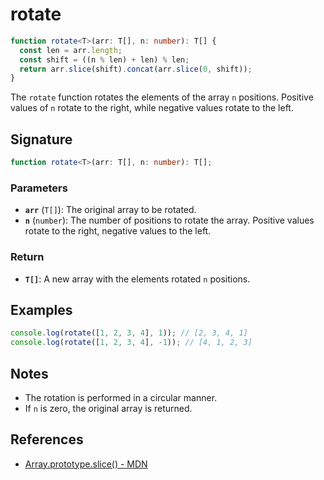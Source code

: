 # rotate

```typescript
function rotate<T>(arr: T[], n: number): T[] {
  const len = arr.length;
  const shift = ((n % len) + len) % len;
  return arr.slice(shift).concat(arr.slice(0, shift));
}
```

The `rotate` function rotates the elements of the array `n` positions. Positive values of `n` rotate to the right, while negative values rotate to the left.

## Signature

```typescript
function rotate<T>(arr: T[], n: number): T[];
```

### Parameters

- **`arr`** (`T[]`): The original array to be rotated.
- **`n`** (`number`): The number of positions to rotate the array. Positive values rotate to the right, negative values to the left.

### Return

- **`T[]`**: A new array with the elements rotated `n` positions.

## Examples

```typescript
console.log(rotate([1, 2, 3, 4], 1)); // [2, 3, 4, 1]
console.log(rotate([1, 2, 3, 4], -1)); // [4, 1, 2, 3]
```

## Notes

- The rotation is performed in a circular manner.
- If `n` is zero, the original array is returned.

## References

- [Array.prototype.slice() - MDN](https://developer.mozilla.org/en-US/docs/Web/JavaScript/Reference/Global_Objects/Array/slice)
